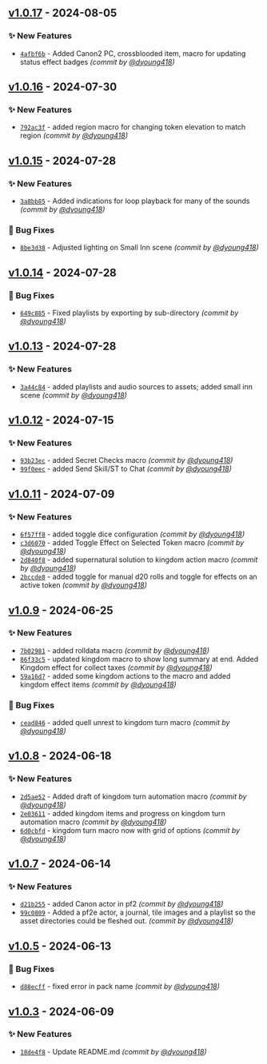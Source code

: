 

## [v1.0.17] - 2024-08-05
### :sparkles: New Features
- [`4afbf6b`](https://github.com/dyoung418/dannysmodule/commit/4afbf6b0114cd14c18fa5df0d149b9b5a72390f0) - Added Canon2 PC, crossblooded item, macro for updating status effect badges *(commit by [@dyoung418](https://github.com/dyoung418))*


## [v1.0.16] - 2024-07-30
### :sparkles: New Features
- [`792ac3f`](https://github.com/dyoung418/dannysmodule/commit/792ac3f83f5298eed514c714b8186f450f9db744) - added region macro for changing token elevation to match region *(commit by [@dyoung418](https://github.com/dyoung418))*


## [v1.0.15] - 2024-07-28
### :sparkles: New Features
- [`3a8bb85`](https://github.com/dyoung418/dannysmodule/commit/3a8bb852dc94c8f6f5232578157825f402fe981d) - Added indications for loop playback for many of the sounds *(commit by [@dyoung418](https://github.com/dyoung418))*

### :bug: Bug Fixes
- [`8be3d38`](https://github.com/dyoung418/dannysmodule/commit/8be3d385e821c22c9c192bcc1135ea51cb168bab) - Adjusted lighting on Small Inn scene *(commit by [@dyoung418](https://github.com/dyoung418))*


## [v1.0.14] - 2024-07-28
### :bug: Bug Fixes
- [`649c885`](https://github.com/dyoung418/dannysmodule/commit/649c885a04a549bc799b2365dceebe5f2576a8d4) - Fixed playlists by exporting by sub-directory *(commit by [@dyoung418](https://github.com/dyoung418))*


## [v1.0.13] - 2024-07-28
### :sparkles: New Features
- [`3a44c84`](https://github.com/dyoung418/dannysmodule/commit/3a44c8418ec3338d2f09cb01388754c664cb3d22) - added playlists and audio sources to assets; added small inn scene *(commit by [@dyoung418](https://github.com/dyoung418))*


## [v1.0.12] - 2024-07-15
### :sparkles: New Features
- [`93b23ec`](https://github.com/dyoung418/dannysmodule/commit/93b23ece6d60867eb06af220ce34bcc571b1b6aa) - added Secret Checks macro *(commit by [@dyoung418](https://github.com/dyoung418))*
- [`99f0eec`](https://github.com/dyoung418/dannysmodule/commit/99f0eec734ab4e5a8b32e6ff05a4c60f075a1a8f) - added Send Skill/ST to Chat *(commit by [@dyoung418](https://github.com/dyoung418))*


## [v1.0.11] - 2024-07-09
### :sparkles: New Features
- [`6f57ff8`](https://github.com/dyoung418/dannysmodule/commit/6f57ff8ed05a440df303e2b8e9b4eef63e17fd0d) - added toggle dice configuration *(commit by [@dyoung418](https://github.com/dyoung418))*
- [`c3d6070`](https://github.com/dyoung418/dannysmodule/commit/c3d60705451794f9159b64a4a2e6daff04763db8) - added Toggle Effect on Selected Token macro *(commit by [@dyoung418](https://github.com/dyoung418))*
- [`2d840f8`](https://github.com/dyoung418/dannysmodule/commit/2d840f811414d6ba401ff3a5761f347c16b4224b) - added supernatural solution to kingdom action macro *(commit by [@dyoung418](https://github.com/dyoung418))*
- [`2bccde8`](https://github.com/dyoung418/dannysmodule/commit/2bccde84c0d15101e6a61f795961d40a855bfbc3) - added toggle for manual d20 rolls and toggle for effects on an active token *(commit by [@dyoung418](https://github.com/dyoung418))*


## [v1.0.9] - 2024-06-25
### :sparkles: New Features
- [`7b02981`](https://github.com/dyoung418/dannysmodule/commit/7b029816a8313561cae6c9e1e1e0948c6ead4b62) - added rolldata macro *(commit by [@dyoung418](https://github.com/dyoung418))*
- [`86f33c5`](https://github.com/dyoung418/dannysmodule/commit/86f33c5b297bb3cc1a69ede4287d48d41973a9e3) - updated kingdom macro to show long summary at end.  Added Kingdom effect for collect taxes *(commit by [@dyoung418](https://github.com/dyoung418))*
- [`59a16d7`](https://github.com/dyoung418/dannysmodule/commit/59a16d777697f846e5c06a9ae94d68c5ed46ed00) - added some kingdom actions to the macro and added kingdom effect items *(commit by [@dyoung418](https://github.com/dyoung418))*

### :bug: Bug Fixes
- [`cead846`](https://github.com/dyoung418/dannysmodule/commit/cead846721eee2b1ebbbbb1d3f24f9e42b771460) - added quell unrest to kingdom turn macro *(commit by [@dyoung418](https://github.com/dyoung418))*


## [v1.0.8] - 2024-06-18
### :sparkles: New Features
- [`2d5ae52`](https://github.com/dyoung418/dannysmodule/commit/2d5ae523beb226231b54005bfb22899593b9f6ed) - Added draft of kingdom turn automation macro *(commit by [@dyoung418](https://github.com/dyoung418))*
- [`2e03611`](https://github.com/dyoung418/dannysmodule/commit/2e036113195539500875a45a57b235c10b20e42e) - added kingdom items and progress on kingdom turn automation macro *(commit by [@dyoung418](https://github.com/dyoung418))*
- [`6d0cbfd`](https://github.com/dyoung418/dannysmodule/commit/6d0cbfdc61f24431d40c6d4b87ba25d1794f84b2) - kingdom turn macro now with grid of options *(commit by [@dyoung418](https://github.com/dyoung418))*


## [v1.0.7] - 2024-06-14
### :sparkles: New Features
- [`d21b255`](https://github.com/dyoung418/dannysmodule/commit/d21b25524b29f711e4222474ec6f8153dcc6bfb0) - added Canon actor in pf2 *(commit by [@dyoung418](https://github.com/dyoung418))*
- [`99c0809`](https://github.com/dyoung418/dannysmodule/commit/99c080933c73851ad959b64a8791c6c03924d75e) - Added a pf2e actor, a journal, tile images and a playlist so the asset directories could be fleshed out. *(commit by [@dyoung418](https://github.com/dyoung418))*


## [v1.0.5] - 2024-06-13
### :bug: Bug Fixes
- [`d88ecff`](https://github.com/dyoung418/dannysmodule/commit/d88ecff6c526524d2c9aac9bf4bf76dee43c0b40) - fixed error in pack name *(commit by [@dyoung418](https://github.com/dyoung418))*


## [v1.0.3] - 2024-06-09
### :sparkles: New Features
- [`18de4f8`](https://github.com/dyoung418/dannysmodule/commit/18de4f8570f3a126f6bf4605174545f43c20f7f8) - Update README.md *(commit by [@dyoung418](https://github.com/dyoung418))*

[v1.0.3]: https://github.com/dyoung418/dannysmodule/compare/v1.0.2...v1.0.3
[v1.0.5]: https://github.com/dyoung418/dannysmodule/compare/v1.0.4...v1.0.5
[v1.0.7]: https://github.com/dyoung418/dannysmodule/compare/v1.0.6...v1.0.7
[v1.0.8]: https://github.com/dyoung418/dannysmodule/compare/v1.0.7...v1.0.8
[v1.0.9]: https://github.com/dyoung418/dannysmodule/compare/v1.0.8...v1.0.9
[v1.0.11]: https://github.com/dyoung418/dannysmodule/compare/v1.0.10...v1.0.11
[v1.0.12]: https://github.com/dyoung418/dannysmodule/compare/v1.0.11...v1.0.12
[v1.0.13]: https://github.com/dyoung418/dannysmodule/compare/v1.0.12...v1.0.13
[v1.0.14]: https://github.com/dyoung418/dannysmodule/compare/v1.0.13...v1.0.14
[v1.0.15]: https://github.com/dyoung418/dannysmodule/compare/v1.0.14...v1.0.15
[v1.0.16]: https://github.com/dyoung418/dannysmodule/compare/v1.0.15...v1.0.16
[v1.0.17]: https://github.com/dyoung418/dannysmodule/compare/v1.0.16...v1.0.17

